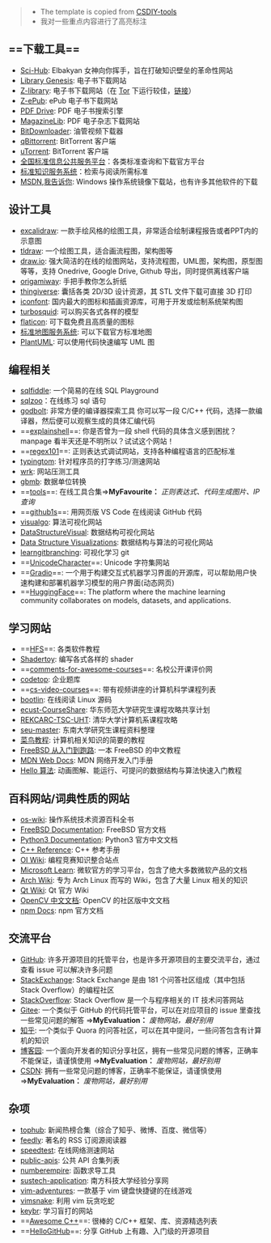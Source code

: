 >- The template is copied from [CSDIY-tools](https://csdiy.wiki/%E5%BF%85%E5%AD%A6%E5%B7%A5%E5%85%B7/tools/#_7)
>- 我对一些重点内容进行了高亮标注
## ==下载工具==

- [Sci-Hub](https://sci-hub.se/): Elbakyan 女神向你挥手，旨在打破知识壁垒的革命性网站 
- [Library Genesis](http://libgen.is/): 电子书下载网站 
- [Z-library](https://zlibrary-global.se/): 电子书下载网站（在 [Tor](https://www.torproject.org/) 下运行较佳，[链接](http://loginzlib2vrak5zzpcocc3ouizykn6k5qecgj2tzlnab5wcbqhembyd.onion/)） 
- [Z-ePub](https://z-epub.com/): ePub 电子书下载网站 
- [PDF Drive](https://www.pdfdrive.com/): PDF 电子书搜索引擎 
- [MagazineLib](https://magazinelib.com/): PDF 电子杂志下载网站 
- [BitDownloader](https://bitdownloader.io/): 油管视频下载器 
- [qBittorrent](https://www.qbittorrent.org/download.php): BitTorrent 客户端 
- [uTorrent](https://www.utorrent.com/): BitTorrent 客户端 
- [全国标准信息公共服务平台](https://std.samr.gov.cn/)：各类标准查询和下载官方平台 
- [标准知识服务系统](http://www.standards.com.cn/)：检索与阅读所需标准 
- [MSDN,我告诉你](https://msdn.itellyou.cn/): Windows 操作系统镜像下载站，也有许多其他软件的下载 
## 设计工具

- [excalidraw](https://excalidraw.com/): 一款手绘风格的绘图工具，非常适合绘制课程报告或者PPT内的示意图 
- [tldraw](https://www.tldraw.com/): 一个绘图工具，适合画流程图，架构图等 
- [draw.io](https://app.diagrams.net/): 强大简洁的在线的绘图网站，支持流程图，UML图，架构图，原型图等等，支持 Onedrive, Google Drive, Github 导出，同时提供离线客户端 
- [origamiway](https://www.origamiway.com/paper-folding-crafts-step-by-step.shtml): 手把手教你怎么折纸 
- [thingiverse](https://www.thingiverse.com/): 囊括各类 2D/3D 设计资源，其 STL 文件下载可直接 3D 打印 
- [iconfont](https://www.iconfont.cn/): 国内最大的图标和插画资源库，可用于开发或绘制系统架构图 
- [turbosquid](https://www.turbosquid.com/): 可以购买各式各样的模型 
- [flaticon](https://www.flaticon.com/): 可下载免费且高质量的图标 
- [标准地图服务系统](http://bzdt.ch.mnr.gov.cn/): 可以下载官方标准地图 
- [PlantUML](https://plantuml.com/zh/): 可以使用代码快速编写 UML 图 
## 编程相关

- [sqlfiddle](http://www.sqlfiddle.com/): 一个简易的在线 SQL Playground 
- [sqlzoo](https://sqlzoo.net/wiki/SQL_Tutorial)：在线练习 sql 语句 
- [godbolt](https://godbolt.org/): 非常方便的编译器探索工具 你可以写一段 C/C++ 代码，选择一款编译器，然后便可以观察生成的具体汇编代码 
- ==[explainshell](https://explainshell.com/)==: 你是否曾为一段 shell 代码的具体含义感到困扰？manpage 看半天还是不明所以？试试这个网站！
- ==[regex101](https://regex101.com/)==: 正则表达式调试网站，支持各种编程语言的匹配标准 
- [typingtom](https://www.typingtom.com/lessons): 针对程序员的打字练习/测速网站 
- [wrk](https://github.com/wg/wrk): 网站压测工具 
- [gbmb](https://www.gbmb.org/): 数据单位转换 
- ==[tools](https://tools.fun/)==: 在线工具合集=>**MyFavourite：** *正则表达式、代码生成图片、IP查询*
- ==[github1s](https://github1s.com/)==: 用网页版 VS Code 在线阅读 GitHub 代码 
- [visualgo](https://visualgo.net/en): 算法可视化网站 
- [DataStructureVisual](http://www.rmboot.com/): 数据结构可视化网站 
- [Data Structure Visualizations](https://www.cs.usfca.edu/~galles/visualization/Algorithms.html): 数据结构与算法的可视化网站 
- [learngitbranching](https://learngitbranching.js.org/?locale=zh_CN): 可视化学习 git 
- ==[UnicodeCharacter](https://unicode-table.com/en/)==: Unicode 字符集网站 
- ==[Gradio](https://www.gradio.app/)==: 一个用于构建交互式机器学习界面的开源库，可以帮助用户快速构建和部署机器学习模型的用户界面(动态网页)
- ==[HuggingFace](https://huggingface.co/)==: The platform where the machine learning community collaborates on models, datasets, and applications.
## 学习网站

- ==[HFS](https://hepsoftwarefoundation.org/training/curriculum.html)==: 各类软件教程 
- [Shadertoy](https://www.shadertoy.com/): 编写各式各样的 shader 
- ==[comments-for-awesome-courses](https://conanhujinming.github.io/comments-for-awesome-courses/)==: 名校公开课评价网 
- [codetop](https://codetop.cc/home): 企业题库 
- ==[cs-video-courses](https://github.com/Developer-Y/cs-video-courses)==: 带有视频讲座的计算机科学课程列表 
- [bootlin](https://elixir.bootlin.com/linux/v2.6.39.4/source/include/linux): 在线阅读 Linux 源码 
- [ecust-CourseShare](https://github.com/tianyilt/ecnu-PGCourseShare): 华东师范大学研究生课程攻略共享计划 
- [REKCARC-TSC-UHT](https://github.com/PKUanonym/REKCARC-TSC-UHT): 清华大学计算机系课程攻略 
- [seu-master](https://github.com/oneman233/seu-master): 东南大学研究生课程资料整理 
- [菜鸟教程](https://www.runoob.com/): 计算机相关知识的简要的教程 
- [FreeBSD 从入门到跑路](https://book.bsdcn.org/): 一本 FreeBSD 的中文教程 
- [MDN Web Docs](https://developer.mozilla.org/zh-CN/docs/Learn): MDN 网络开发入门手册 
- [Hello 算法](https://www.hello-algo.com/): 动画图解、能运行、可提问的数据结构与算法快速入门教程 
## 百科网站/词典性质的网站

- [os-wiki](https://wiki.osdev.org/Main_Page): 操作系统技术资源百科全书 
- [FreeBSD Documentation](https://docs.freebsd.org/en/): FreeBSD 官方文档 
- [Python3 Documentation](https://docs.python.org/zh-cn/3/): Python3 官方中文文档 
- [C++ Reference](https://en.cppreference.com/w/): C++ 参考手册 
- [OI Wiki](https://oi-wiki.org/): 编程竞赛知识整合站点 
- [Microsoft Learn](https://learn.microsoft.com/zh-cn/): 微软官方的学习平台，包含了绝大多数微软产品的文档 
- [Arch Wiki](https://wiki.archlinux.org/): 专为 Arch Linux 而写的 Wiki，包含了大量 Linux 相关的知识 
- [Qt Wiki](https://wiki.qt.io/Main): Qt 官方 Wiki 
- [OpenCV 中文文档](https://opencv.apachecn.org/#/): OpenCV 的社区版中文文档 
- [npm Docs](https://docs.npmjs.com/): npm 官方文档 
## 交流平台

- [GitHub](https://github.com/): 许多开源项目的托管平台，也是许多开源项目的主要交流平台，通过查看 issue 可以解决许多问题 
- [StackExchange](https://stackexchange.com/): Stack Exchange 是由 181 个问答社区组成（其中包括 Stack Overflow）的编程社区 
- [StackOverflow](https://stackoverflow.com/): Stack Overflow 是一个与程序相关的 IT 技术问答网站 
- [Gitee](https://gitee.com/): 一个类似于 GitHub 的代码托管平台，可以在对应项目的 issue 里查找一些常见问题的解答 =>**MyEvaluation：** *废物网站，最好别用*
- [知乎](https://www.zhihu.com/): 一个类似于 Quora 的问答社区，可以在其中提问，一些问答包含有计算机的知识 
- [博客园](https://www.cnblogs.com/): 一个面向开发者的知识分享社区，拥有一些常见问题的博客，正确率不能保证，请谨慎使用 =>**MyEvaluation：** *废物网站，最好别用*
- [CSDN](https://blog.csdn.net/): 拥有一些常见问题的博客，正确率不能保证，请谨慎使用 =>**MyEvaluation：** *废物网站，最好别用*
## 杂项

- [tophub](https://tophub.today/): 新闻热榜合集（综合了知乎、微博、百度、微信等） 
- [feedly](https://feedly.com/): 著名的 RSS 订阅源阅读器 
- [speedtest](https://www.speedtest.net/zh-Hans): 在线网络测速网站 
- [public-apis](https://github.com/public-apis/public-apis): 公共 API 合集列表 
- [numberempire](https://zh.numberempire.com/derivativecalculator.php): 函数求导工具 
- [sustech-application](https://sustech-application.com/#/grad-application/computer-science-and-engineering/README): 南方科技大学经验分享网 
- [vim-adventures](https://vim-adventures.com/): 一款基于 vim 键盘快捷键的在线游戏 
- [vimsnake](https://vimsnake.com/): 利用 vim 玩贪吃蛇 
- [keybr](https://www.keybr.com/): 学习盲打的网站 
- ==[Awesome C++](https://cpp.libhunt.com/)==: 很棒的 C/C++ 框架、库、资源精选列表 
- ==[HelloGitHub](https://hellogithub.com/)==: 分享 GitHub 上有趣、入门级的开源项目 
